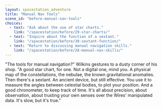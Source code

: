 ```yaml
---
layout: spacestation_adventure
title: "Manual Nav Tools"
scene_id: "before-manual-nav-tools"
choices:
  - text: "Ask about the use of star charts."
    link: "/spacestation/before/29-star-charts/"
  - text: "Inquire about the function of a sextant."
    link: "/spacestation/before/30-sextant-function/"
  - text: "Return to discussing manual navigation skills."
    link: "/spacestation/before/28-manual-nav-skills/"
---
```


"The tools for manual navigation?" Wilkins gestures to a dusty corner of his shop. "A good star chart, for one. Not a digital one, mind you. A physical map of the constellations, the nebulae, the known gravitational anomalies. Then there's a sextant. An ancient device, but still effective. You use it to measure the angles between celestial bodies, to plot your position. And a good chronometer, to keep track of time. It's all about precision, about observation, about trusting your own senses over the Wires' manipulated data. It's slow, but it's true."
